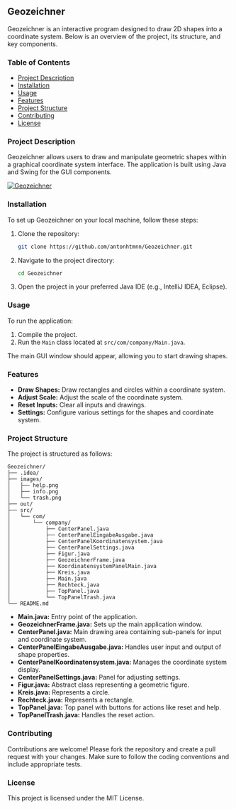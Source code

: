 
## Geozeichner

Geozeichner is an interactive program designed to draw 2D shapes into a coordinate system. Below is an overview of the project, its structure, and key components.

### Table of Contents

- [Project Description](#project-description)
- [Installation](#installation)
- [Usage](#usage)
- [Features](#features)
- [Project Structure](#project-structure)
- [Contributing](#contributing)
- [License](#license)

### Project Description

Geozeichner allows users to draw and manipulate geometric shapes within a graphical coordinate system interface. The application is built using Java and Swing for the GUI components.

[![Geozeichner](https://res.cloudinary.com/marcomontalbano/image/upload/v1649765888/video_to_markdown/images/youtube--HJqMfB_-E5g-c05b58ac6eb4c4700831b2b3070cd403.jpg)](https://youtu.be/HJqMfB_-E5g "Geozeichner")

### Installation

To set up Geozeichner on your local machine, follow these steps:

1. Clone the repository:
    ```bash
    git clone https://github.com/antonhtmnn/Geozeichner.git
    ```
2. Navigate to the project directory:
    ```bash
    cd Geozeichner
    ```
3. Open the project in your preferred Java IDE (e.g., IntelliJ IDEA, Eclipse).

### Usage

To run the application:

1. Compile the project.
2. Run the `Main` class located at `src/com/company/Main.java`.

The main GUI window should appear, allowing you to start drawing shapes.

### Features

- **Draw Shapes:** Draw rectangles and circles within a coordinate system.
- **Adjust Scale:** Adjust the scale of the coordinate system.
- **Reset Inputs:** Clear all inputs and drawings.
- **Settings:** Configure various settings for the shapes and coordinate system.

### Project Structure

The project is structured as follows:

```
Geozeichner/
├── .idea/
├── images/
│   ├── help.png
│   ├── info.png
│   └── trash.png
├── out/
├── src/
│   └── com/
│       └── company/
│           ├── CenterPanel.java
│           ├── CenterPanelEingabeAusgabe.java
│           ├── CenterPanelKoordinatensystem.java
│           ├── CenterPanelSettings.java
│           ├── Figur.java
│           ├── GeozeichnerFrame.java
│           ├── KoordinatensystemPanelMain.java
│           ├── Kreis.java
│           ├── Main.java
│           ├── Rechteck.java
│           ├── TopPanel.java
│           └── TopPanelTrash.java
└── README.md
```

- **Main.java:** Entry point of the application.
- **GeozeichnerFrame.java:** Sets up the main application window.
- **CenterPanel.java:** Main drawing area containing sub-panels for input and coordinate system.
- **CenterPanelEingabeAusgabe.java:** Handles user input and output of shape properties.
- **CenterPanelKoordinatensystem.java:** Manages the coordinate system display.
- **CenterPanelSettings.java:** Panel for adjusting settings.
- **Figur.java:** Abstract class representing a geometric figure.
- **Kreis.java:** Represents a circle.
- **Rechteck.java:** Represents a rectangle.
- **TopPanel.java:** Top panel with buttons for actions like reset and help.
- **TopPanelTrash.java:** Handles the reset action.

### Contributing

Contributions are welcome! Please fork the repository and create a pull request with your changes. Make sure to follow the coding conventions and include appropriate tests.

### License

This project is licensed under the MIT License.

